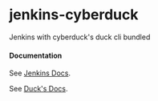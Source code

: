 # jenkins-cyberduck
Jenkins with cyberduck's duck cli bundled

#### Documentation
See [Jenkins Docs](https://github.com/jenkinsci/docker/blob/master/README.md).

See [Duck's Docs](https://trac.cyberduck.io/wiki/help/en/howto/cli).

